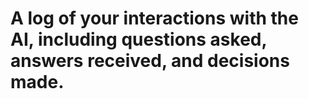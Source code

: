 # A log of your interactions with the AI, including questions asked, answers received, and decisions made.
